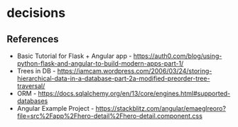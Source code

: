 # decisions
## References
+ Basic Tutorial for Flask + Angular app - https://auth0.com/blog/using-python-flask-and-angular-to-build-modern-apps-part-1/
+ Trees in DB - https://iamcam.wordpress.com/2006/03/24/storing-hierarchical-data-in-a-database-part-2a-modified-preorder-tree-traversal/
+ ORM - https://docs.sqlalchemy.org/en/13/core/engines.html#supported-databases
+ Angular Example Project - https://stackblitz.com/angular/emaeglreoro?file=src%2Fapp%2Fhero-detail%2Fhero-detail.component.css
